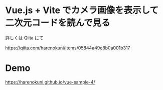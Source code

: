 # Vue.js + Vite でカメラ画像を表示して二次元コードを読んで見る

詳しくは Qiita にて

https://qiita.com/harenokuni/items/05844a49e8b0a001b317

# Demo

https://harenokuni.github.io/vue-sample-4/

